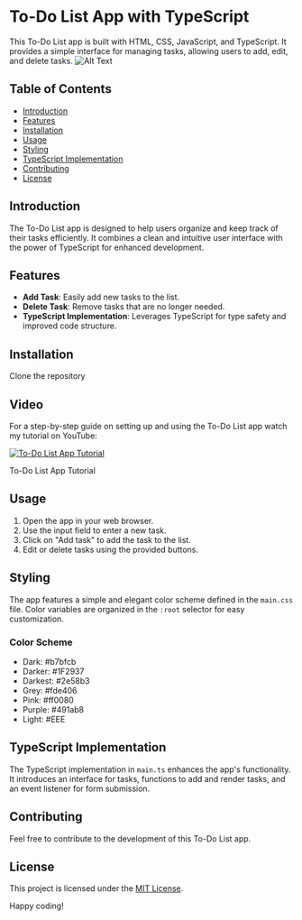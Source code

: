 # To-Do List App with TypeScript

This To-Do List app is built with HTML, CSS, JavaScript, and TypeScript. It provides a simple interface for managing tasks, allowing users to add, edit, and delete tasks.
![Alt Text](./Screenshot%202023-11-11%20at%204.40.08 PM.png)


## Table of Contents

- [Introduction](#introduction)
- [Features](#features)
- [Installation](#installation)
- [Usage](#usage)
- [Styling](#styling)
- [TypeScript Implementation](#typescript-implementation)
- [Contributing](#contributing)
- [License](#license)

## Introduction

The To-Do List app is designed to help users organize and keep track of their tasks efficiently. It combines a clean and intuitive user interface with the power of TypeScript for enhanced development.

## Features

- **Add Task**: Easily add new tasks to the list.
- **Delete Task**: Remove tasks that are no longer needed.
- **TypeScript Implementation**: Leverages TypeScript for type safety and improved code structure.

## Installation

Clone the repository


## Video 
For a step-by-step guide on setting up and using the To-Do List app watch my tutorial on YouTube:

[![To-Do List App Tutorial](https://img.youtube.com/vi/YOUR_YOUTUBE_VIDEO_ID/0.jpg)](https://www.youtube.com/watch?v=YOUR_YOUTUBE_VIDEO_ID)

To-Do List App Tutorial


## Usage

1. Open the app in your web browser.
2. Use the input field to enter a new task.
3. Click on "Add task" to add the task to the list.
4. Edit or delete tasks using the provided buttons.

## Styling

The app features a simple and elegant color scheme defined in the `main.css` file. Color variables are organized in the `:root` selector for easy customization.

### Color Scheme

- Dark: #b7bfcb
- Darker: #1F2937
- Darkest: #2e58b3
- Grey: #fde406
- Pink: #ff0080
- Purple: #491ab8
- Light: #EEE

## TypeScript Implementation

The TypeScript implementation in `main.ts` enhances the app's functionality. It introduces an interface for tasks, functions to add and render tasks, and an event listener for form submission.

## Contributing

Feel free to contribute to the development of this To-Do List app. 

## License

This project is licensed under the [MIT License](LICENSE).

Happy coding!